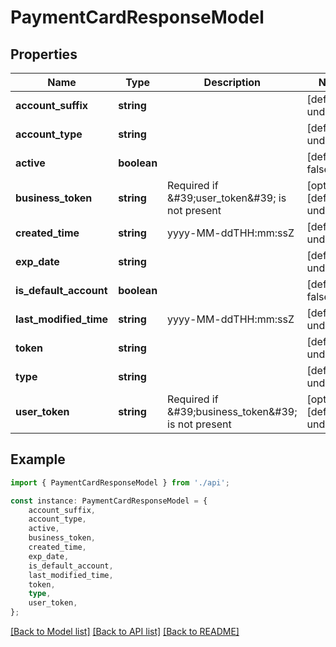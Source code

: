 # PaymentCardResponseModel


## Properties

Name | Type | Description | Notes
------------ | ------------- | ------------- | -------------
**account_suffix** | **string** |  | [default to undefined]
**account_type** | **string** |  | [default to undefined]
**active** | **boolean** |  | [default to false]
**business_token** | **string** | Required if \&#39;user_token\&#39; is not present | [optional] [default to undefined]
**created_time** | **string** | yyyy-MM-ddTHH:mm:ssZ | [default to undefined]
**exp_date** | **string** |  | [default to undefined]
**is_default_account** | **boolean** |  | [default to false]
**last_modified_time** | **string** | yyyy-MM-ddTHH:mm:ssZ | [default to undefined]
**token** | **string** |  | [default to undefined]
**type** | **string** |  | [default to undefined]
**user_token** | **string** | Required if \&#39;business_token\&#39; is not present | [optional] [default to undefined]

## Example

```typescript
import { PaymentCardResponseModel } from './api';

const instance: PaymentCardResponseModel = {
    account_suffix,
    account_type,
    active,
    business_token,
    created_time,
    exp_date,
    is_default_account,
    last_modified_time,
    token,
    type,
    user_token,
};
```

[[Back to Model list]](../README.md#documentation-for-models) [[Back to API list]](../README.md#documentation-for-api-endpoints) [[Back to README]](../README.md)
